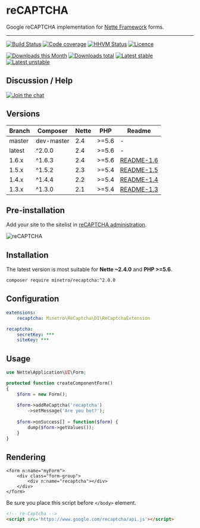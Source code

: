 # reCAPTCHA

Google reCAPTCHA implementation for [Nette Framework](https://github.com/nette/forms) forms.

-----

[![Build Status](https://img.shields.io/travis/minetro/reCAPTCHA.svg?style=flat-square)](https://travis-ci.org/minetro/reCAPTCHA)
[![Code coverage](https://img.shields.io/coveralls/minetro/reCAPTCHA.svg?style=flat-square)](https://coveralls.io/r/minetro/reCAPTCHA)
[![HHVM Status](https://img.shields.io/hhvm/minetro/reCAPTCHA.svg?style=flat-square)](http://hhvm.h4cc.de/package/minetro/reCAPTCHA)
[![Licence](https://img.shields.io/packagist/l/minetro/recaptcha.svg?style=flat-square)](https://packagist.org/packages/minetro/recaptcha)

[![Downloads this Month](https://img.shields.io/packagist/dm/minetro/recaptcha.svg?style=flat-square)](https://packagist.org/packages/minetro/recaptcha)
[![Downloads total](https://img.shields.io/packagist/dt/minetro/recaptcha.svg?style=flat-square)](https://packagist.org/packages/minetro/recaptcha)
[![Latest stable](https://img.shields.io/packagist/v/minetro/recaptcha.svg?style=flat-square)](https://packagist.org/packages/minetro/recaptcha)
[![Latest unstable](https://img.shields.io/packagist/vpre/minetro/recaptcha.svg?style=flat-square)](https://packagist.org/packages/minetro/recaptcha)

## Discussion / Help

[![Join the chat](https://img.shields.io/gitter/room/minetro/nette.svg?style=flat-square)](https://gitter.im/minetro/nette?utm_source=badge&utm_medium=badge&utm_campaign=pr-badge&utm_content=badge)

## Versions

| Branch | Composer   | Nette | PHP   | Readme |
|--------|------------|------ | ----- | -------|
| master | dev-master | 2.4   | >=5.6 | -      |
| latest | ^2.0.0     | 2.4   | >=5.6 | -      |
| 1.6.x  | ^1.6.3     | 2.4   | >=5.6 | [README-1.6](https://github.com/minetro/reCAPTCHA/blob/master/.docs/README-1.6.md) |
| 1.5.x  | ^1.5.2     | 2.3   | >=5.4 | [README-1.5](https://github.com/minetro/reCAPTCHA/blob/master/.docs/README-1.5.md) |
| 1.4.x  | ^1.4.4     | 2.2   | >=5.4 | [README-1.4](https://github.com/minetro/reCAPTCHA/blob/master/.docs/README-1.4.md) |
| 1.3.x  | ^1.3.0     | 2.1   | >=5.4 | [README-1.3](https://github.com/minetro/reCAPTCHA/blob/master/.docs/README-1.3.md) |

## Pre-installation

Add your site to the sitelist in [reCAPTCHA administration](https://www.google.com/recaptcha/admin#list).

![reCAPTCHA](https://rawgit.com/minetro/reCAPTCHA/master/.docs/recaptcha.png)

## Installation

The latest version is most suitable for **Nette ~2.4.0** and **PHP >=5.6**.

```sh
composer require minetro/recaptcha:^2.0.0
```

## Configuration

```yaml
extensions:
    recaptcha: Minetro\ReCaptcha\DI\ReCaptchaExtension

recaptcha:
    secretKey: ***
    siteKey: ***
```

## Usage

```php
use Nette\Application\UI\Form;

protected function createComponentForm() 
{
    $form = new Form();
    
    $form->addReCaptcha('recaptcha')
        ->setMessage('Are you bot?');
    
    $form->onSuccess[] = function($form) {
        dump($form->getValues());
    }
}
```

## Rendering

```smarty
<form n:name="myForm">
	<div class="form-group">
		<div n:name="recaptcha"></div>
	</div>
</form>
```

Be sure you place this script before `</body>` element.

```html
<!-- re-Captcha -->
<script src='https://www.google.com/recaptcha/api.js'></script>
```
